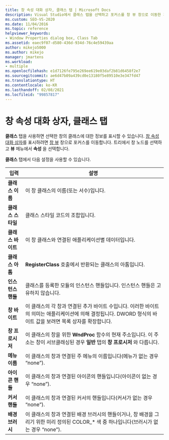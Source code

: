 ```yaml
---
title: 창 속성 대화 상자, 클래스 탭 | Microsoft Docs
description: Visual Studio에서 클래스 탭을 선택하고 포커스를 창 뷰 창으로 이동한 후 창 노드를 선택하고 뷰 > 속성을 선택하여 창 속성 대화 상자를 표시합니다.
ms.custom: SEO-VS-2020
ms.date: 11/04/2016
ms.topic: reference
helpviewer_keywords:
- Window Properties dialog box, Class Tab
ms.assetid: eaec9f07-d580-436d-934d-76c4e59439aa
author: mikejo5000
ms.author: mikejo
manager: jmartens
ms.workload:
- multiple
ms.openlocfilehash: e1d7126fe795e269ee619e03daf2b81d6458f2e7
ms.sourcegitcommit: ae6d47b09a439cd0e13180f5e89510e3e347fd47
ms.translationtype: HT
ms.contentlocale: ko-KR
ms.lasthandoff: 02/08/2021
ms.locfileid: "99857817"
---
```

# <a name="class-tab-window-properties-dialog-box"></a>창 속성 대화 상자, 클래스 탭
**클래스** 탭을 사용하면 선택한 창의 클래스에 대한 정보를 표시할 수 있습니다. [창 속성 대화 상자](../debugger/window-properties-dialog-box.md)를 표시하려면 [창 뷰](../debugger/windows-view.md) 창으로 포커스를 이동합니다. 트리에서 창 노드를 선택하고 **뷰** 메뉴에서 **속성** 을 선택합니다.

 **클래스** 탭에서 다음 설정을 사용할 수 있습니다.

|입력|설명|
|-----------|-----------------|
|**클래스 이름**|이 창 클래스의 이름(또는 서수)입니다.|
|**클래스 스타일**|클래스 스타일 코드의 조합입니다.|
|**클래스 바이트**|이 창 클래스와 연결된 애플리케이션별 데이터입니다.|
|**클래스 아톰**|**RegisterClass** 호출에서 반환되는 클래스의 아톰입니다.|
|**인스턴스 핸들**|클래스를 등록한 모듈의 인스턴스 핸들입니다. 인스턴스 핸들은 고유하지 않습니다.|
|**창 바이트**|이 클래스의 각 창과 연결된 추가 바이트 수입니다. 이러한 바이트의 의미는 애플리케이션에 의해 결정됩니다. DWORD 형식의 바이트 값을 보려면 목록 상자를 확장합니다.|
|**창 프로시저**|이 클래스의 창을 위한 **WndProc** 함수의 현재 주소입니다. 이 주소는 창이 서브클래싱된 경우 **일반** 탭의 **창 프로시저** 와 다릅니다.|
|**메뉴 이름**|이 클래스의 창과 연결된 주 메뉴의 이름입니다(메뉴가 없는 경우 “none”).|
|**아이콘 핸들**|이 클래스의 창과 연결된 아이콘의 핸들입니다(아이콘이 없는 경우 “none”).|
|**커서 핸들**|이 클래스의 창과 연결된 커서의 핸들입니다(커서가 없는 경우 “none”).|
|**배경 브러시**|이 클래스의 창과 연결된 배경 브러시의 핸들이거나, 창 배경을 그리기 위한 미리 정의된 COLOR_* 색 중 하나입니다(브러시가 없는 경우 “none”).|